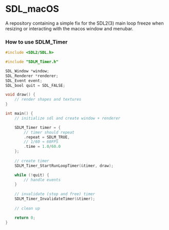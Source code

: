 # SDL_macOS
A repository containing a simple fix for the SDL2(3) main loop freeze when resizing or interacting with the macos window and menubar.

### How to use SDLM_Timer

```c
#include <SDL2/SDL.h>

#include "SDLM_Timer.h"

SDL_Window *window;
SDL_Renderer *renderer;
SDL_Event event;
SDL_bool quit = SDL_FALSE;

void draw() {
    // render shapes and textures
}

int main() {
    // initialize sdl and create window + renderer

    SDLM_Timer timer = {
        // timer should repeat
    	.repeat = SDLM_TRUE,
        // 1/60 ≈ 60FPS
    	.time = 1.0/60.0
    };
    
    // create timer
    SDLM_Timer_StartRunLoopTimer(&timer, draw);

    while (!quit) {
        // handle events
    }
    
    // invalidate (stop and free) timer
    SDLM_Timer_InvalidateTimer(&timer);
    
    // clean up

    return 0;
}
```
